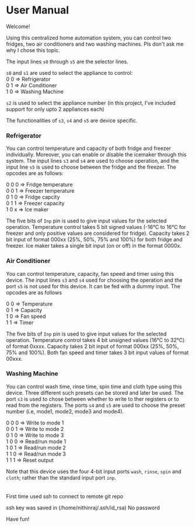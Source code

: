 # User Manual

Welcome!

Using this centralized home automation system, you can control two fridges, two air conditioners and two washing machines. Pls don't ask me why I chose this topic.

The input lines `s0` through `s5` are the selector lines.

`s0` and `s1` are used to select the appliance to control:\
0 0 => Refrigerator\
0 1 => Air Conditioner\
1 0 => Washing Machine

`s2` is used to select the appliance number (in this project, I've included support for only upto 2 appliances each)

The functionalities of `s3`, `s4` and `s5` are device specific. 

### Refrigerator

You can control temperature and capacity of both fridge and freezer individually. Moreover, you can enable or disable the icemaker through this system. The input lines `s3` and `s4` are used to choose operation, and the input line `s5` is used to choose between the fridge and the freezer. The opcodes are as follows:

0 0 0 => Fridge temperature\
0 0 1 => Freezer temperature\
0 1 0 => Fridge capcity\
0 1 1 => Freezer capacity\
1 0 x => Ice maker

The five bits of `Inp` pin is used to give input values for the selected operation. Temperature control takes 5 bit signed values (-16°C to 16°C for freezer and only positive values are considered for fridge). Capacity takes 2 bit input of format 000xx (25%, 50%, 75% and 100%) for both fridge and freezer. Ice maker takes a single bit input (on or off) in the format 0000x.

### Air Conditioner

You can control temperature, capacity, fan speed and timer using this device. The input lines `s3` and `s4` used for choosing the operation and the port `s5` is not used for this device. It can be fed with a dummy input. The opcodes are as follows

0 0 => Temperature\
0 1 => Capacity\
1 0 => Fan speed\
1 1 => Timer

The five bits of `Inp` pin is used to give input values for the selected operation. Temperature control takes 4 bit unsigned values (16°C to 32°C) of format 0xxxx. Capacity takes 2 bit input of format 000xx (25%, 50%, 75% and 100%). Both fan speed and timer takes 3 bit input values of format 00xxx.

### Washing Machine

You can control wash time, rinse time, spin time and cloth type using this device. Three different such presets can be stored and later be used. The port `s3` is used to chose between whether to write to ther registers or to read from the registers. The ports `s4` and `s5` are used to choose the preset number (i.e, mode1, mode2, mode3 and mode4).

0 0 0 => Write to mode 1\
0 0 1 => Write to mode 2\
0 1 0 => Write to mode 3\
1 0 0 => Read/run mode 1\
1 0 1 => Read/run mode 2\
1 1 0 => Read/run mode 3\
1 1 1 => Reset output

Note that this device uses the four 4-bit input ports `wash`, `rinse`, `spin` and `cloth`; rather than the standard input port `inp`.
\
\
\
First time used ssh to connect to remote git repo

ssh key was saved in (/home/nithinraj/.ssh/id_rsa) No password

Have fun!
